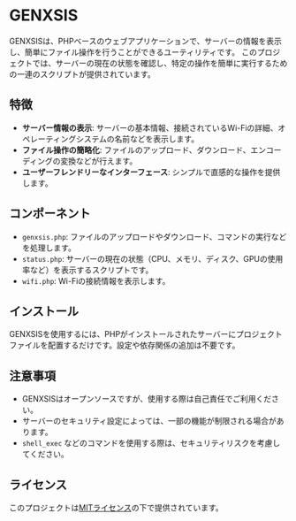 # GENXSIS

GENXSISは、PHPベースのウェブアプリケーションで、サーバーの情報を表示し、簡単にファイル操作を行うことができるユーティリティです。
このプロジェクトでは、サーバーの現在の状態を確認し、特定の操作を簡単に実行するための一連のスクリプトが提供されています。

## 特徴

- **サーバー情報の表示**: サーバーの基本情報、接続されているWi-Fiの詳細、オペレーティングシステムの名前などを表示します。
- **ファイル操作の簡略化**: ファイルのアップロード、ダウンロード、エンコーディングの変換などが行えます。
- **ユーザーフレンドリーなインターフェース**: シンプルで直感的な操作を提供します。

## コンポーネント

- `genxsis.php`: ファイルのアップロードやダウンロード、コマンドの実行などを処理します。
- `status.php`: サーバーの現在の状態（CPU、メモリ、ディスク、GPUの使用率など）を表示するスクリプトです。
- `wifi.php`: Wi-Fiの接続情報を表示します。

## インストール

GENXSISを使用するには、PHPがインストールされたサーバーにプロジェクトファイルを配置するだけです。設定や依存関係の追加は不要です。

## 注意事項

- GENXSISはオープンソースですが、使用する際は自己責任でご利用ください。
- サーバーのセキュリティ設定によっては、一部の機能が制限される場合があります。
- `shell_exec` などのコマンドを使用する際は、セキュリティリスクを考慮してください。

## ライセンス

このプロジェクトは[MITライセンス](LICENSE)の下で提供されています。